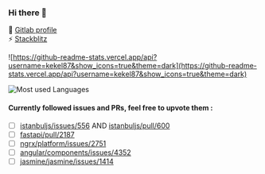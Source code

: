 ### Hi there 👋

🦊 [Gitlab profile](https://gitlab.com/kekel87)   
⚡ [Stackblitz](https://stackblitz.com/@kekel87)

![https://github-readme-stats.vercel.app/api?username=kekel87&show_icons=true&theme=dark](https://github-readme-stats.vercel.app/api?username=kekel87&show_icons=true&theme=dark) 

![Most used Languages](https://github-readme-stats.vercel.app/api/top-langs/?username=kekel87&theme=dark)


#### Currently followed issues and PRs, feel free to upvote them :

- [ ] [istanbuljs/issues/556](https://github.com/istanbuljs/istanbuljs/issues/556) AND [istanbuljs/pull/600](https://github.com/istanbuljs/istanbuljs/pull/600)
- [ ] [fastapi/pull/2187](https://github.com/tiangolo/fastapi/pull/2187)
- [ ] [ngrx/platform/issues/2751](https://github.com/ngrx/platform/issues/2751)
- [ ] [angular/components/issues/4352](https://github.com/angular/components/issues/4352)
- [ ] [jasmine/jasmine/issues/1414](https://github.com/jasmine/jasmine/issues/1414)

<!--
**kekel87/kekel87** is a ✨ _special_ ✨ repository because its `README.md` (this file) appears on your GitHub profile.

Here are some ideas to get you started:

- 🔭 I’m currently working on ...
- 🌱 I’m currently learning ...
- 👯 I’m looking to collaborate on ...
- 🤔 I’m looking for help with ...
- 💬 Ask me about ...
- 📫 How to reach me: ...
- 😄 Pronouns: ...
- ⚡ Fun fact: ...
-->
